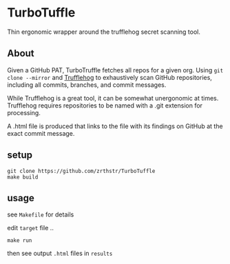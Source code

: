 # TurboTuffle

Thin ergonomic wrapper around the trufflehog secret scanning tool.

## About

Given a GitHub PAT, TurboTruffle fetches all repos for a given org.
Using `git clone --mirror` and [Trufflehog](https://github.com/trufflesecurity/trufflehog) to exhaustively scan GitHub repositories, including all commits, branches, and commit messages.

While Trufflehog is a great tool, it can be somewhat unergonomic at times.
Trufflehog requires repositories to be named with a .git extension for processing.

A .html file is produced that links to the file with its findings on GitHub at the exact commit message.


## setup
```
git clone https://github.com/zrthstr/TurboTuffle
make build
```

## usage
see `Makefile` for details

edit `target` file ..
```
make run
```

then see output `.html` files in `results`
